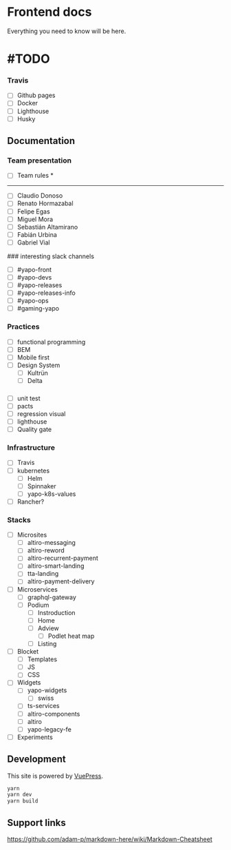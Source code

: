 # Frontend docs

Everything you need to know will be here.

# #TODO

### Travis
- [ ] Github pages
- [ ] Docker
- [ ] Lighthouse
- [ ] Husky

## Documentation

### Team presentation

- [ ] Team rules *
---
- [ ] Claudio Donoso
- [ ] Renato Hormazabal
- [ ] Felipe Egas
- [ ] Miguel Mora
- [ ] Sebastián Altamirano
- [ ] Fabián Urbina
- [ ] Gabriel Vial

### interesting slack channels
- [ ] #yapo-front
- [ ] #yapo-devs
- [ ] #yapo-releases
- [ ] #yapo-releases-info
- [ ] #yapo-ops
- [ ] #gaming-yapo

### Practices
- [ ] functional programming
- [ ] BEM
- [ ] Mobile first
- [ ] Design System
  - [ ] Kultrün
  - [ ] Delta

### 
- [ ] unit test
- [ ] pacts
- [ ] regression visual
- [ ] lighthouse
- [ ] Quality gate

### Infrastructure
- [ ] Travis
- [ ] kubernetes
  - [ ] Helm
  - [ ] Spinnaker
  - [ ] yapo-k8s-values
- [ ] Rancher?

### Stacks
- [ ] Microsites
    - [ ] altiro-messaging
    - [ ] altiro-reword
    - [ ] altiro-recurrent-payment
    - [ ] altiro-smart-landing
    - [ ] tta-landing
    - [ ] altiro-payment-delivery
- [ ] Microservices
  - [ ] graphql-gateway
  - [ ] Podium
    - [ ] Instroduction
    - [ ] Home
    - [ ] Adview
      - [ ] Podlet heat map
    - [ ] Listing
- [ ] Blocket
  - [ ] Templates
  - [ ] JS
  - [ ] CSS
- [ ] Widgets
  - [ ] yapo-widgets
    - [ ] swiss
  - [ ] ts-services
  - [ ] altiro-components
  - [ ] altiro
  - [ ] yapo-legacy-fe
- [ ] Experiments

## Development

This site is powered by [VuePress](https://vuepress.vuejs.org/).

``` bash
yarn
yarn dev
yarn build
```

## Support links

https://github.com/adam-p/markdown-here/wiki/Markdown-Cheatsheet
